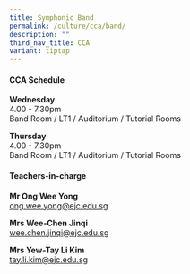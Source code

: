 ```yaml
---
title: Symphonic Band
permalink: /culture/cca/band/
description: ""
third_nav_title: CCA
variant: tiptap
---
```

<h4><strong>CCA Schedule</strong></h4>
<p><strong>Wednesday</strong>
<br>4.00 - 7.30pm
<br>Band Room / LT1 / Auditorium / Tutorial Rooms</p>
<p><strong>Thursday</strong>
<br>4.00 - 7.30pm
<br>Band Room / LT1 / Auditorium / Tutorial Rooms</p>
<p></p>
<h4><strong>Teachers-in-charge</strong></h4>
<p><strong>Mr Ong Wee Yong</strong>
<br><a href="mailto:ong.wee.yong@ejc.edu.sg" rel="noopener noreferrer nofollow" target="_blank">ong.wee.yong@ejc.edu.sg</a>
</p>
<p><strong>Mrs Wee-Chen Jinqi</strong>
<br><a href="mailto:wee.chen.jinqi@ejc.edu.sg" rel="noopener noreferrer nofollow" target="_blank">wee.chen.jinqi@ejc.edu.sg</a>
</p>
<p><strong>Mrs Yew-Tay Li Kim</strong>
<br><a href="mailto:tay.li.kim@ejc.edu.sg" rel="noopener nofollow" target="_blank">tay.li.kim@ejc.edu.sg</a>
</p>